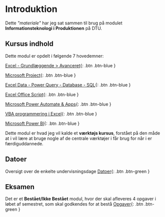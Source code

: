 # Introduktion

Dette *"materiale"* har jeg sat sammen til brug på modulet **Informationsteknologi i Produktionen** på DTU.

## Kursus indhold
Dette modul er opdelt i følgende 7 hovedemner:

[Excel - Grundlæggende > Avanceret](./excel/README.md){: .btn .btn-blue }

[Microsoft Project](./microsoftproject/README.md){: .btn .btn-blue }

[Excel Data - Power Query - Database - SQL](./databaser/README.md){: .btn .btn-blue }

[Excel Office Script](./officescripts/README.md){: .btn .btn-blue }

[Microsoft Power Automate & Apps](./power_automate/README.md){: .btn .btn-blue } 

[VBA programmering i Excel](./vba/README.md){: .btn .btn-blue }

[Microsoft Power BI](./powerbi/README.md){: .btn .btn-blue }


Dette modul er hvad jeg vil kalde et **værktøjs kursus**, forstået på den måde at i vil lære at bruge nogle af de centrale værktøjer i får brug for når i er færdiguddannede.

## Datoer
Oversigt over de enkelte undervisningsdage
<span class="fs-1">
[Datoer](./datoer/README.md){: .btn .btn-green }
</span>

## Eksamen
Det er et **Bestået/Ikke Bestået** modul, hvor der skal afleveres 4 opgaver i løbet af semestret, som skal godkendes for at bestå
<span class="fs-1">
[Opgaver](./opgaver/README.md){: .btn .btn-green } 
</span>
